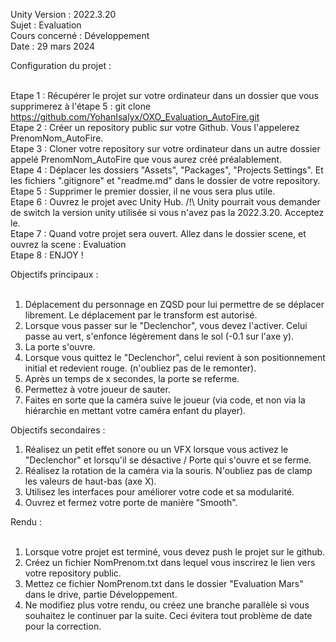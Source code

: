 Unity Version : 2022.3.20<br/>
Sujet : Evaluation<br/>
Cours concerné : Développement<br/>
Date : 29 mars 2024<br/>

Configuration du projet :<br/><br/>

Etape 1 : Récupérer le projet sur votre ordinateur dans un dossier que vous supprimerez à l'étape 5 : git clone https://github.com/YohanIsalyx/OXO_Evaluation_AutoFire.git<br/>
Etape 2 : Créer un repository public sur votre Github. Vous l'appelerez PrenomNom_AutoFire.<br/>
Etape 3 : Cloner votre repository sur votre ordinateur dans un autre dossier appelé PrenomNom_AutoFire que vous aurez créé préalablement.<br/>
Etape 4 : Déplacer les dossiers "Assets", "Packages", "Projects Settings". Et les fichiers ".gitignore" et "readme.md" dans le dossier de votre repository.<br/>
Etape 5 : Supprimer le premier dossier, il ne vous sera plus utile.<br/>
Etape 6 : Ouvrez le projet avec Unity Hub. /!\ Unity pourrait vous demander de switch la version unity utilisée si vous n'avez pas la 2022.3.20. Acceptez le.<br/>
Etape 7 : Quand votre projet sera ouvert. Allez dans le dossier scene, et ouvrez la scene : Evaluation<br/>
Etape 8 : ENJOY !



Objectifs principaux :<br/><br/>

1. Déplacement du personnage en ZQSD pour lui permettre de se déplacer librement. Le déplacement par le transform est autorisé.<br/>
2. Lorsque vous passer sur le "Declenchor", vous devez l'activer. Celui passe au vert, s'enfonce légèrement dans le sol (-0.1 sur l'axe y).<br/>
3. La porte s'ouvre.<br/>
4. Lorsque vous quittez le "Declenchor", celui revient à son positionnement initial et redevient rouge. (n'oubliez pas de le remonter).<br/>
5. Après un temps de x secondes, la porte se referme.<br/>
6. Permettez à votre joueur de sauter.<br/>
7. Faites en sorte que la caméra suive le joueur (via code, et non via la hiérarchie en mettant votre caméra enfant du player).<br/>

Objectifs secondaires :
1. Réalisez un petit effet sonore ou un VFX lorsque vous activez le "Declenchor" et lorsqu'il se désactive / Porte qui s'ouvre et se ferme.<br/>
2. Réalisez la rotation de la caméra via la souris. N'oubliez pas de clamp les valeurs de haut-bas (axe X).<br/>
3. Utilisez les interfaces pour améliorer votre code et sa modularité.<br/>
4. Ouvrez et fermez votre porte de manière "Smooth".<br/>


Rendu :<br/><br/>

1. Lorsque votre projet est terminé, vous devez push le projet sur le github.<br/>
2. Créez un fichier NomPrenom.txt dans lequel vous inscrirez le lien vers votre repository public.<br/>
3. Mettez ce fichier NomPrenom.txt dans le dossier "Evaluation Mars" dans le drive, partie Développement.<br/>
4. Ne modifiez plus votre rendu, ou créez une branche parallèle si vous souhaitez le continuer par la suite. Ceci évitera tout problème de date pour la correction.<br/>
